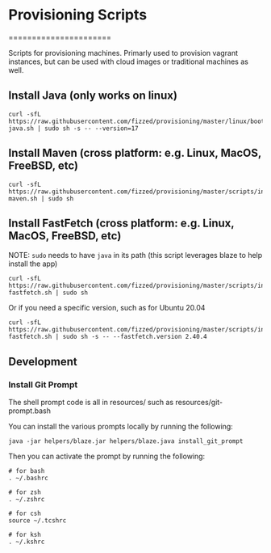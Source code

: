 # Provisioning Scripts
======================

Scripts for provisioning machines.  Primarly used to provision vagrant instances,
but can be used with cloud images or traditional machines as well.

## Install Java (only works on linux)

```shell
curl -sfL https://raw.githubusercontent.com/fizzed/provisioning/master/linux/bootstrap-java.sh | sudo sh -s -- --version=17
```

## Install Maven (cross platform: e.g. Linux, MacOS, FreeBSD, etc)

```shell
curl -sfL https://raw.githubusercontent.com/fizzed/provisioning/master/scripts/install-maven.sh | sudo sh
```

## Install FastFetch (cross platform: e.g. Linux, MacOS, FreeBSD, etc)

NOTE: `sudo` needs to have `java` in its path (this script leverages blaze to help install the app)

```shell
curl -sfL https://raw.githubusercontent.com/fizzed/provisioning/master/scripts/install-fastfetch.sh | sudo sh
```

Or if you need a specific version, such as for Ubuntu 20.04

```shell
curl -sfL https://raw.githubusercontent.com/fizzed/provisioning/master/scripts/install-fastfetch.sh | sudo sh -s -- --fastfetch.version 2.40.4
```


## Development

### Install Git Prompt

The shell prompt code is all in resources/ such as resources/git-prompt.bash

You can install the various prompts locally by running the following:

```
java -jar helpers/blaze.jar helpers/blaze.java install_git_prompt
```

Then you can activate the prompt by running the following:

```
# for bash
. ~/.bashrc

# for zsh
. ~/.zshrc

# for csh
source ~/.tcshrc

# for ksh
. ~/.kshrc
```